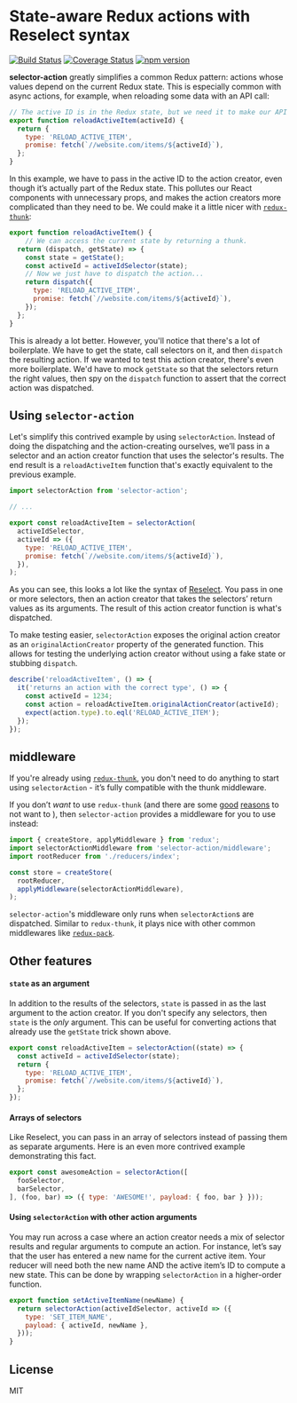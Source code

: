 # State-aware Redux actions with Reselect syntax

[![Build Status](https://travis-ci.org/sibnerian/selector-action.svg?branch=master)](https://travis-ci.org/sibnerian/selector-action) [![Coverage Status](https://coveralls.io/repos/github/sibnerian/selector-action/badge.svg?branch=master)](https://coveralls.io/github/sibnerian/selector-action?branch=master) [![npm version](https://badge.fury.io/js/selector-action.svg?branch=master)](https://badge.fury.io/js/selector-action)

**selector-action** greatly simplifies a common Redux pattern: actions whose values depend on the
current Redux state. This is especially common with async actions, for example, when reloading some
data with an API call:

```js
// The active ID is in the Redux state, but we need it to make our API call. Sad!
export function reloadActiveItem(activeId) {
  return {
    type: 'RELOAD_ACTIVE_ITEM',
    promise: fetch(`//website.com/items/${activeId}`),
  };
}
```

In this example, we have to pass in the active ID to the action creator, even though it’s actually
part of the Redux state. This pollutes our React components with unnecessary props, and makes
the action creators more complicated than they need to be. We could make it a little 
nicer with [`redux-thunk`](https://github.com/gaearon/redux-thunk):

```js
export function reloadActiveItem() {
    // We can access the current state by returning a thunk.
  return (dispatch, getState) => {
    const state = getState();
    const activeId = activeIdSelector(state);
    // Now we just have to dispatch the action...
    return dispatch({
      type: 'RELOAD_ACTIVE_ITEM',
      promise: fetch(`//website.com/items/${activeId}`),
    });
  };
}
```

This is already a lot better. However, you'll notice that there's a lot of boilerplate. We have to
get the state, call selectors on it, and then `dispatch` the resulting action. If we wanted to test
this action creator, there's even more boilerplate. We'd have to mock `getState` so that the
selectors return the right values, then spy on the `dispatch` function to assert that the correct
action was dispatched.

## Using `selector-action`

Let's simplify this contrived example by using `selectorAction`. Instead of doing the dispatching
and the action-creating ourselves, we’ll pass in a selector and an action creator function that uses
the selector's results. The end result is a `reloadActiveItem` function that's exactly equivalent
to the previous example.

```js
import selectorAction from 'selector-action';

// ...

export const reloadActiveItem = selectorAction(
  activeIdSelector,
  activeId => ({
    type: 'RELOAD_ACTIVE_ITEM',
    promise: fetch(`//website.com/items/${activeId}`),
  }),
);
```

As you can see, this looks a lot like the syntax of [Reselect](https://github.com/reactjs/reselect).
You pass in one or more selectors, then an action creator that takes the selectors’ return values as
its arguments. The result of this action creator function is what's dispatched.

To make testing easier, `selectorAction` exposes the original action creator as an
`originalActionCreator` property of the generated function. This allows for testing the
underlying action creator without using a fake state or stubbing `dispatch`.

```js
describe('reloadActiveItem', () => {
  it('returns an action with the correct type', () => {
    const activeId = 1234;
    const action = reloadActiveItem.originalActionCreator(activeId);
    expect(action.type).to.eql('RELOAD_ACTIVE_ITEM');
  });
});
```

## middleware

If you're already using [`redux-thunk`](https://github.com/gaearon/redux-thunk), you don't need to
do anything to start using `selectorAction` - it’s fully compatible with the thunk middleware.

If you don’t _want_ to use `redux-thunk` (and there are some
[good](https://twitter.com/intelligibabble/status/800103510624727040)
[reasons](http://blog.isquaredsoftware.com/2017/01/idiomatic-redux-thoughts-on-thunks-sagas-abstraction-and-reusability/)
to not want to
), then `selector-action` provides a middleware for you to use instead:

```js
import { createStore, applyMiddleware } from 'redux';
import selectorActionMiddleware from 'selector-action/middleware';
import rootReducer from './reducers/index';

const store = createStore(
  rootReducer,
  applyMiddleware(selectorActionMiddleware),
);
```

`selector-action`'s middleware only runs when `selectorAction`s are dispatched. Similar to
`redux-thunk`, it plays nice with other common middlewares like
[`redux-pack`](https://github.com/lelandrichardson/redux-pack).

## Other features

#### `state` as an argument

In addition to the results of the selectors, `state` is passed in as the last argument to the action
creator. If you don't specify any selectors, then `state` is the _only_ argument. This can be useful
for converting actions that already use the `getState` trick shown above.

```js
export const reloadActiveItem = selectorAction((state) => {
  const activeId = activeIdSelector(state);
  return {
    type: 'RELOAD_ACTIVE_ITEM',
    promise: fetch(`//website.com/items/${activeId}`),
  };
});
```

#### Arrays of selectors

Like Reselect, you can pass in an array of selectors instead of passing them as separate arguments.
Here is an even more contrived example demonstrating this fact.

```js
export const awesomeAction = selectorAction([
  fooSelector,
  barSelector,
], (foo, bar) => ({ type: 'AWESOME!', payload: { foo, bar } }));
```

#### Using `selectorAction` with other action arguments

You may run across a case where an action creator needs a mix of selector results and
regular arguments to compute an action. For instance, let’s say that the user has entered a new name
for the current active item. Your reducer will need both the new name AND the active item’s ID
to compute a new state. This can be done by wrapping `selectorAction` in a higher-order function.

```js
export function setActiveItemName(newName) {
  return selectorAction(activeIdSelector, activeId => ({
    type: 'SET_ITEM_NAME',
    payload: { activeId, newName },
  }));
}
```

## License

MIT
